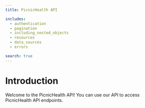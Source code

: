 ```yaml
---
title: PicnicHealth API

includes:
  - authentication
  - pagination
  - including_nested_objects
  - resources
  - data_sources
  - errors

search: true
---
```


# Introduction

Welcome to the PicnicHealth API! You can use our API to access PicnicHealth API endpoints.
